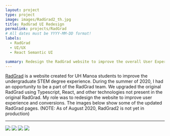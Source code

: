 ```yaml
---
layout: project
type: project
image: images/RadGrad2_th.jpg
title: RadGrad UI Redesign 
permalink: projects/RadGrad
# All dates must be YYYY-MM-DD format!
labels:
  - RadGrad
  - UI/UX
  - React Semantic UI

summary: Redesign the RadGrad website to improve the overall User Experience
---
```


[RadGrad](https://radgrad.ics.hawaii.edu/) is a website created for UH Manoa students to improve the undergraduate STEM degree experience. During the summer of 2020, I had an opportunity to be a part of the RadGrad team. We upgraded the original RadGrad using Typescript, React, and other technologies not present in the original RadGrad. My role was to redesign the website to improve user experience and conversions. The images below show some of the updated RadGrad pages. (NOTE: As of August 2020, RadGrad2 is not yet in production)

<hr>

<img class="ui image" src="{{ site.baseurl }}/images/RadGrad1.png">

<img class="ui image" src="{{ site.baseurl }}/images/RadGrad2.png">

<img class="ui image" src="{{ site.baseurl }}/images/RadGrad3.png"> 

<img class="ui image" src="{{ site.baseurl }}/images/RadGrad4.png"> 


